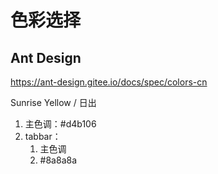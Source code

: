 # 色彩选择

## Ant Design

<https://ant-design.gitee.io/docs/spec/colors-cn>

Sunrise Yellow / 日出

1. 主色调：#d4b106
2. tabbar：
   1. 主色调
   2. #8a8a8a
